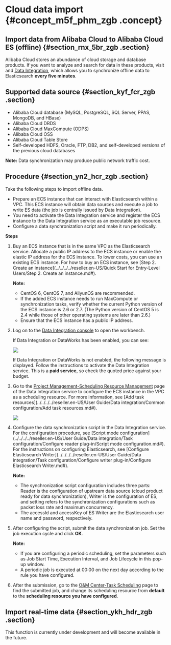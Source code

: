 # Cloud data import {#concept_m5f_phm_zgb .concept}

## Import data from Alibaba Cloud to Alibaba Cloud ES \(offline\) {#section_rnx_5br_zgb .section}

Alibaba Cloud stores an abundance of cloud storage and database products. If you want to analyze and search for data in these products, visit and [Data Integration](https://www.alibabacloud.com/product/data-integration), which allows you to synchronize offline data to Elasticsearch **every five minutes**.

## Supported data source {#section_kyf_fcr_zgb .section}

-   Alibaba Cloud database \(MySQL, PostgreSQL, SQL Server, PPAS, MongoDB, and HBase\)
-   Alibaba Cloud DRDS
-   Alibaba Cloud MaxCompute \(ODPS\)
-   Alibaba Cloud OSS
-   Alibaba Cloud Table Store
-   Self-developed HDFS, Oracle, FTP, DB2, and self-developed versions of the previous cloud databases

**Note:** Data synchronization may produce public network traffic cost.

## Procedure {#section_yn2_hcr_zgb .section}

Take the following steps to import offline data.

-   Prepare an ECS instance that can interact with Elasticsearch within a VPC. This ECS instance will obtain data sources and execute a job to write ES data \(the job is centrally issued by Data Integration\).
-   You need to activate the Data Integration service and register the ECS instance to the Data Integration service as an executable job resource.
-   Configure a data synchronization script and make it run periodically.

**Steps**

1.  Buy an ECS instance that is in the same VPC as the Elasticsearch service. Allocate a public IP address to the ECS instance or enable the elastic IP address for the ECS instance. To lower costs, you can use an existing ECS instance. For how to buy an ECS instance, see [Step 2. Create an instance](../../../../reseller.en-US/Quick Start for Entry-Level Users/Step 2. Create an instance.md#).

    **Note:** 

    -   CentOS 6, CentOS 7, and AliyunOS are recommended.
    -   If the added ECS instance needs to run MaxCompute or synchronization tasks, verify whether the current Python version of the ECS instance is 2.6 or 2.7. \(The Python version of CentOS 5 is 2.4 while those of other operating systems are later than 2.6.\)
    -   Ensure that the ECS instance has a public IP address.
2.  Log on to the [Data Integration console](https://workbench.data.aliyun.com/console#/) to open the workbench.

    If Data Integration or DataWorks has been enabled, you can see:

    ![](http://static-aliyun-doc.oss-cn-hangzhou.aliyuncs.com/assets/img/134310/156291462540057_en-US.png)

    If Data Integration or DataWorks is not enabled, the following message is displayed. Follow the instructions to activate the Data Integration service. This is a **paid service**, so check the quoted price against your budget.

3.  Go to the [Project Management-Scheduling Resource Management](https://workbench-cn-shanghai.data.aliyun.com/console#/62890/scheduleManage) page of the Data Integration service to configure the ECS instance in the VPC as a scheduling resource. For more information, see [Add task resources](../../../../reseller.en-US/User Guide/Data integration/Common configuration/Add task resources.md#).

    ![](http://static-aliyun-doc.oss-cn-hangzhou.aliyuncs.com/assets/img/134310/156291462640059_en-US.png)

4.  Configure the data synchronization script in the Data Integration service. For the configuration procedure, see [Script mode configuration](../../../../reseller.en-US/User Guide/Data integration/Task configuration/Configure reader plug-in/Script mode configuration.md#). For the instructions on configuring Elasticsearch, see [Configure Elasticsearch Writer](../../../../reseller.en-US/User Guide/Data integration/Task configuration/Configure writer plug-in/Configure Elasticsearch Writer.md#).

    **Note:** 

    -   The synchronization script configuration includes three parts: Reader is the configuration of upstream data source \(cloud product ready for data synchronization\), Writer is the configuration of ES, and setting refers to the synchronization configurations such as packet loss rate and maximum concurrency.
    -   The accessId and accessKey of ES Writer are the Elasticsearch user name and password, respectively.
5.  After configuring the script, submit the data synchronization job. Set the job execution cycle and click **OK**.

    **Note:** 

    -   If you are configuring a periodic scheduling, set the parameters such as Job Start Time, Execution Interval, and Job Lifecycle in this pop-up window.
    -   A periodic job is executed at 00:00 on the next day according to the rule you have configured.
6.  After the submission, go to the [O&M Center-Task Scheduling](https://workbench-cn-shanghai.data.aliyun.com/schedule.html#/cycleTask) page to find the submitted job, and change its scheduling resource from **default** to the **scheduling resource you have configured**.


## Import real-time data {#section_ykh_hdr_zgb .section}

This function is currently under development and will become available in the future.

